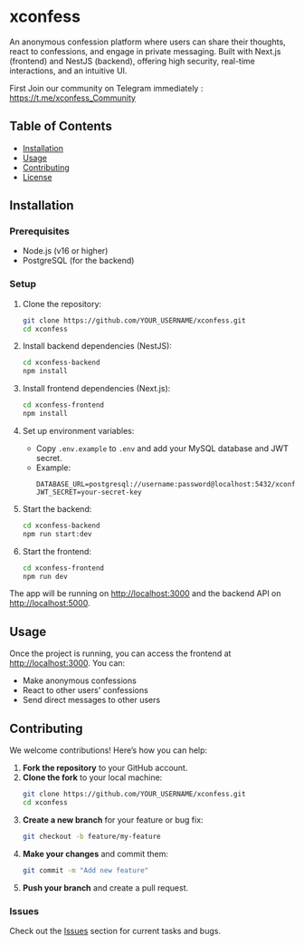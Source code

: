 # xconfess

An anonymous confession platform where users can share their thoughts, react to confessions, and engage in private messaging. Built with Next.js (frontend) and NestJS (backend), offering high security, real-time interactions, and an intuitive UI.

First Join our community on Telegram immediately : https://t.me/xconfess_Community

## Table of Contents
- [Installation](#installation)
- [Usage](#usage)
- [Contributing](#contributing)
- [License](#license)

## Installation

### Prerequisites
- Node.js (v16 or higher)
- PostgreSQL (for the backend)

### Setup

1. Clone the repository:
    ```bash
    git clone https://github.com/YOUR_USERNAME/xconfess.git
    cd xconfess
    ```

2. Install backend dependencies (NestJS):
    ```bash
    cd xconfess-backend
    npm install
    ```

3. Install frontend dependencies (Next.js):
    ```bash
    cd xconfess-frontend
    npm install
    ```

4. Set up environment variables:
    - Copy `.env.example` to `.env` and add your MySQL database and JWT secret.
    - Example:
        ```env
        DATABASE_URL=postgresql://username:password@localhost:5432/xconfess
        JWT_SECRET=your-secret-key
        ```

5. Start the backend:
    ```bash
    cd xconfess-backend
    npm run start:dev
    ```

6. Start the frontend:
    ```bash
    cd xconfess-frontend
    npm run dev
    ```

The app will be running on [http://localhost:3000](http://localhost:3000) and the backend API on [http://localhost:5000](http://localhost:5000).

## Usage

Once the project is running, you can access the frontend at [http://localhost:3000](http://localhost:3000). You can:

- Make anonymous confessions
- React to other users' confessions
- Send direct messages to other users

## Contributing

We welcome contributions! Here’s how you can help:

1. **Fork the repository** to your GitHub account.
2. **Clone the fork** to your local machine:
    ```bash
    git clone https://github.com/YOUR_USERNAME/xconfess.git
    cd xconfess
    ```
3. **Create a new branch** for your feature or bug fix:
    ```bash
    git checkout -b feature/my-feature
    ```
4. **Make your changes** and commit them:
    ```bash
    git commit -m "Add new feature"
    ```
5. **Push your branch** and create a pull request.

### Issues
Check out the [Issues](https://github.com/Godsmiracle001/Xconfess/issues) section for current tasks and bugs.

